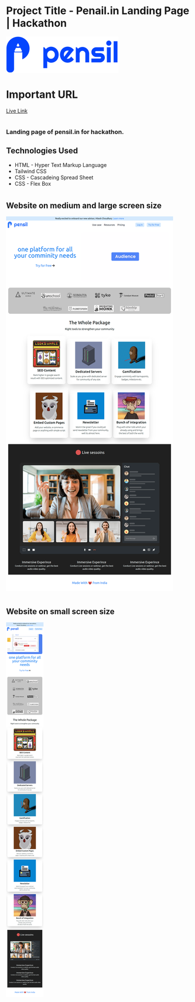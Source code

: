 # Project Title - Penail.in Landing Page | Hackathon

![logo](./images/logo.svg)

# Important URL 
[Live Link](https://pensil-comminity-ui.netlify.app/)


# 
### Landing page of pensil.in for hackathon. 

## Technologies Used
- HTML - Hyper Text Markup Language
- Tailwind CSS
- CSS - Cascadeing Spread Sheet
- CSS - Flex Box

# 

## Website on medium and large screen size
![image](./medium_large_screen.png)

#

## Website on small screen size
![image](./small_screen.png)
